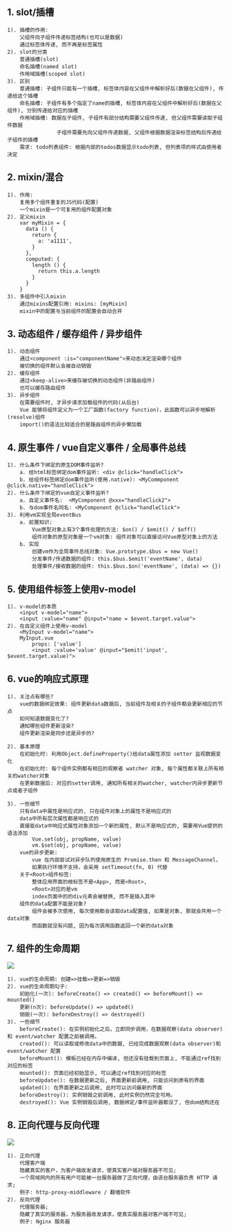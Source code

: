 ## 1. slot/插槽
    1). 插槽的作用:
        父组件向子组件传递标签结构(也可以是数据)
        通过标签体传递, 而不再是标签属性
    2). slot的分类
        普通插槽(slot)
        命名插槽(named slot)
        作用域插槽(scoped slot)
    3). 区别
        普通插槽: 子组件只能有一个插槽, 标签体内容在父组件中解析好后(数据在父组件), 传递给这个插槽
        命名插槽: 子组件有多个指定了name的插槽, 标签体内容在父组件中解析好后(数据在父组件), 分别传递给对应的插槽
        作用域插槽: 数据在子组件, 子组件有部分结构需要父组件传递, 但父组件需要读取子组件数据
                    子组件需要先向父组件传递数据, 父组件根据数据渲染标签结构后传递给子组件的插槽
        需求: todo列表组件: 根据内部的todos数据显示todo列表, 但列表项的样式由使用者决定

## 2. mixin/混合
    1). 作用:
        复用多个组件重复的JS代码(配置)
        一个mixin是一个可复用的组件配置对象
    2). 定义mixin
        var myMixin = {
          data () {
            return {
              a: 'a1111',
            }
          },
          computed: {
            length () {
              return this.a.length
            }
          }
        }
    3). 多组件中引入mixin
        通过mixins配置引用: mixins: [myMixin]
        mixin中的配置与当前组件的配置会自动合并


## 3. 动态组件 / 缓存组件 / 异步组件
    1). 动态组件
        通过<component :is="componentName">来动态决定渲染哪个组件
        被切换的组件默认会被自动销毁
    2). 缓存组件
        通过<keep-alive>来缓存被切换的动态组件(非路由组件)
        也可以缓存路由组件
    3). 异步组件
        在需要组件时, 才异步请求加载组件的代码(从后台)
        Vue 能够将组件定义为一个工厂函数(factory function)，此函数可以异步地解析(resolve)组件
        import()的语法比较适合的是路由组件的异步懒加载

## 4. 原生事件 / vue自定义事件 / 全局事件总线
    1). 什么条件下绑定的原生DOM事件监听?
        a. 给html标签绑定dom事件监听: <div @click="handleClick">
        b. 给组件标签绑定dom事件监听(使用.native): <MyCommponent @click.native="handleClick">
    2). 什么条件下绑定的vue自定义事件监听?
        a. 自定义事件名:  <MyComponent @xxx="handleClick2">
        b. 与dom事件名同名: <MyComponent @click="handleClick">
    3). 利用vm实现全局eventBus
        a. 前置知识:
            Vue原型对象上有3个事件处理的方法: $on() / $emit() / $off()
            组件对象的原型对象是一个vm对象: 组件对象可以直接访问Vue原型对象上的方法
        b. 实现
            创建vm作为全局事件总线对象: Vue.prototype.$bus = new Vue()
            分发事件/传递数据的组件: this.$bus.$emit('eventName', data)
            处理事件/接收数据的组件: this.$bus.$on('eventName', (data) => {})

## 5. 使用组件标签上使用v-model
    1). v-model的本质
        <input v-model="name">
        <input :value="name" @input="name = $event.target.value">
    2). 在自定义组件上使用v-model
        <MyInput v-model="name">
        MyInput.vue
            props: ['value']
            <input :value='value' @input="$emit('input', $event.target.value)">

## 6. vue的响应式原理
    1). 关注点有哪些?
        vue的数据绑定效果: 组件更新data数据后, 当前组件及相关的子组件都会更新相应的节点
        如何知道数据变化了?
        通知哪些组件更新渲染?
        组件更新渲染是同步还是异步的?
        
    2). 基本原理
        在初始化时: 利用Object.defineProperty()给data属性添加 setter 监视数据变化
        在初始化时: 每个组件实例都有相应的观察者 watcher 对象, 每个属性都关联上所有相关的watcher对象
        在更新数据后: 对应的setter调用, 通知所有相关的watcher, watcher内异步更新节点或者子组件

    3). 一些细节
        只有data中属性是响应式的, 只在组件对象上的属性不是响应式的
        data中所有层次属性都是响应式的
        直接能data中响应式属性对象添加一个新的属性, 默认不是响应式的, 需要用Vue提供的语法添加
            Vue.set(obj, propName, value)
            vm.$set(obj, propName, value)
        vue的异步更新: 
            vue 在内部尝试对异步队列使用原生的 Promise.then 和 MessageChannel，
            如果执行环境不支持，会采用 setTimeout(fn, 0) 代替
        关于<Root>组件标签: 
            整体应用界面的根标签不是<App>, 而是<Root>, 
            <Root>对应的是vm
            index页面中的的div元素会被替换, 而不是插入其中
        组件的data配置不能是对象?
            组件会被多次使用, 每次使用都会读取data配置值, 如果是对象, 那就会共用一个data对象
            而函数就没有问题, 因为每次调用函数返回一个新的data对象

## 7. 组件的生命周期

![](file:///C:/Users/Fei/Documents/My%20Knowledge/temp/3d32279e-d65b-46dc-8e1b-eee2764af93c/128/index_files/7.%20vue%E7%94%9F%E5%91%BD%E5%91%A8%E6%9C%9F1.png)

    1). vue的生命周期: 创建=>挂载=>更新=>销毁
    2). vue的生命周期勾子:
        初始化(一次): beforeCreate() => created() => beforeMount() => mounted()
        更新(n次): beforeUpdate() => updated()
        销毁(一次): beforeDestroy() => destroyed()
    3). 一些细节
		beforeCreate(): 在实例初始化之后，立即同步调用，在数据观察(data observer)和 event/watcher 配置之前被调用。
		created(): 可以读取或修改data中的数据, 已经完成数据观察(data observer)和 event/watcher 配置
		beforeMount(): 模板已经在内存中编译, 但还没有挂载到页面上, 不能通过ref找到对应的标签
		mounted(): 页面已经初始显示, 可以通过ref找到对应的标签
		beforeUpdate(): 在数据更新之后, 界面更新前调用, 只能访问到原有的界面
		updated(): 在界面更新之后调用, 此时可以访问最新的界面
		beforeDestroy(): 实例销毁之前调用, 此时实例仍然完全可用。
		destroyed(): Vue 实例销毁后调用, 数据绑定/事件监听器都没了, 但dom结构还在

## 8. 正向代理与反向代理
![](https://user-gold-cdn.xitu.io/2019/1/3/16813f90387855c0?imageView2/0/w/1280/h/960/format/webp/ignore-error/1)
    
	1). 正向代理
        代理客户端
        隐藏真实的客户，为客户端收发请求，使真实客户端对服务器不可见;
        一个局域网内的所有用户可能被一台服务器做了正向代理，由该台服务器负责 HTTP 请求;
        例子: http-proxy-middleware / 翻墙软件
    2). 反向代理
        代理服务器;
        隐藏了真实的服务器，为服务器收发请求，使真实服务器对客户端不可见;
        例子: Nginx 服务器






